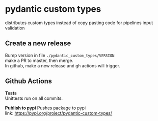 # pydantic custom types
distributes custom types instead of copy pasting code for pipelines input validation

## Create a new release
Bump version in file `./pydantic_custom_types/VERSION`  
make a PR to master, then merge.  
In github, make a new release and gh actions will trigger.

## Github Actions

**Tests**  
Unittests run on all commits.

**Publish to pypi**
Pushes package to pypi  
link: https://pypi.org/project/pydantic-custom-types/
